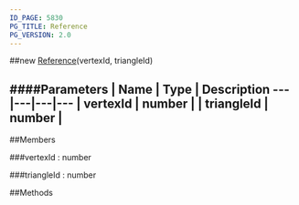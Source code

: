 ```yaml
---
ID_PAGE: 5830
PG_TITLE: Reference
PG_VERSION: 2.0
---
```

##new [Reference](page.php?p=5830)(vertexId, triangleId)

####Parameters
 | Name | Type | Description
---|---|---|---
 | vertexId | number | 
 | triangleId | number | 
---

##Members

###vertexId : number


###triangleId : number




##Methods
